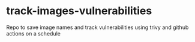 # track-images-vulnerabilities
Repo to save image names and track vulnerabilities using trivy and github actions on a schedule
